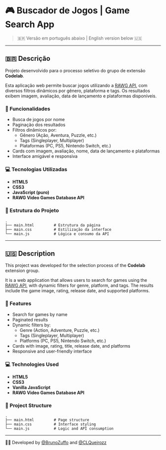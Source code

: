 # 🎮 Buscador de Jogos | Game Search App

> 🇧🇷 Versão em português abaixo | English version below 🇺🇸

---

## 🇧🇷 Descrição

Projeto desenvolvido para o processo seletivo do grupo de extensão **Codelab**.

Esta aplicação web permite buscar jogos utilizando a [RAWG API](https://rawg.io/apidocs), com diversos filtros dinâmicos por gênero, plataforma e tags. Os resultados exibem imagem, avaliação, data de lançamento e plataformas disponíveis.

### 🧠 Funcionalidades

- Busca de jogos por nome
- Paginação dos resultados
- Filtros dinâmicos por:
  - Gênero (Ação, Aventura, Puzzle, etc.)
  - Tags (Singleplayer, Multiplayer)
  - Plataformas (PC, PS5, Nintendo Switch, etc.)
- Cards com imagem, avaliação, nome, data de lançamento e plataformas
- Interface amigável e responsiva

### 💻 Tecnologias Utilizadas

- **HTML5**
- **CSS3**
- **JavaScript (puro)**
- **RAWG Video Games Database API**

### 📁 Estrutura do Projeto

```
.
├── main.html         # Estrutura da página
├── main.css          # Estilização da interface
└── main.js           # Lógica e consumo da API
```

---

## 🇺🇸 Description

This project was developed for the selection process of the **Codelab** extension group.

It is a web application that allows users to search for games using the [RAWG API](https://rawg.io/apidocs), with dynamic filters for genre, platform, and tags. The results include the game image, rating, release date, and supported platforms.

### 🧠 Features

- Search for games by name
- Paginated results
- Dynamic filters by:
  - Genre (Action, Adventure, Puzzle, etc.)
  - Tags (Singleplayer, Multiplayer)
  - Platforms (PC, PS5, Nintendo Switch, etc.)
- Cards with image, rating, title, release date, and platforms
- Responsive and user-friendly interface

### 💻 Technologies Used

- **HTML5**
- **CSS3**
- **Vanilla JavaScript**
- **RAWG Video Games Database API**

### 📁 Project Structure

```
.
├── main.html         # Page structure
├── main.css          # Interface styling
└── main.js           # Logic and API consumption
```

---

👨‍💻 Developed by [@BrunoZuffo](https://github.com/BrunoZuffo) and [@CLQueirozz](https://github.com/CLQueirozz)
